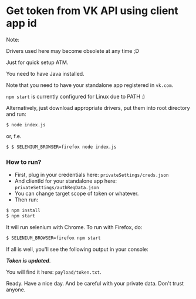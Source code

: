 # Get token from VK API using client app id

Note:

Drivers used here may become obsolete at any time ;D

Just for quick setup ATM.

You need to have Java installed.

Note that you need to have your standalone app registered in `vk.com`.

`npm start` is currently configured for Linux due to PATH :)

Alternatively, just download appropriate drivers, put them into root directory and run:

```sh
$ node index.js
```
or, f.e.

```sh
$ $ SELENIUM_BROWSER=firefox node index.js
```

### How to run?
- First, plug in your credentials here: `privateSettings/creds.json`
- And clientId for your standalone app here: `privateSettings/authReqData.json`
- You can change target scope of token or whatever.
- Then run:

```sh
$ npm install
$ npm start
```
It will run selenium with Chrome. To run with Firefox, do:

```sh
$ SELENIUM_BROWSER=firefox npm start
```

If all is well, you'll see the following output in your console:

***Token is updated***.

You will find it here: `payload/token.txt`.

Ready. Have a nice day. And be careful with your private data. Don't trust anyone.
